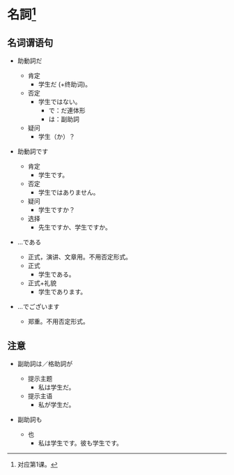 # 名詞[^title]
## 名词谓语句
- 助動詞だ
  - 肯定
    - 学生だ (+终助词)。
  - 否定
    - 学生ではない。
      - で：だ連体形
      - は：副助詞
  - 疑问
    - 学生（か）？

- 助動詞です
  - 肯定
    - 学生です。
  - 否定
    - 学生ではありません。
  - 疑问
    - 学生ですか？
  - 选择
    - 先生ですか、学生ですか。

- ...である
  - 正式，演讲、文章用。不用否定形式。
  - 正式
    - 学生である。
  - 正式+礼貌
    - 学生であります。

- ...でございます
  - 郑重。不用否定形式。

## 注意
- 副助詞は／格助詞が
  - 提示主题
    - 私は学生だ。
  - 提示主语
    - 私が学生だ。

- 副助詞も
  - 也
    - 私は学生です。彼も学生です。


[^title]: 对应第1课。

